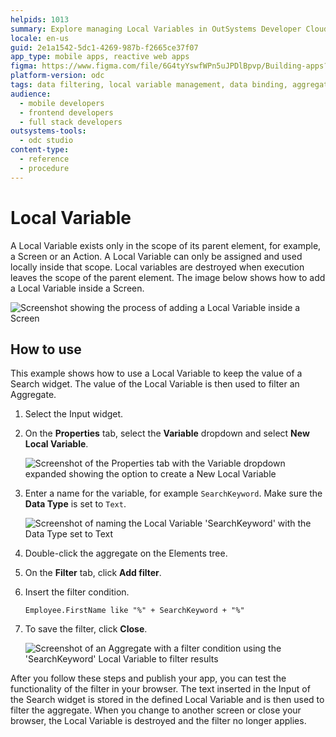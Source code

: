 ```yaml
---
helpids: 1013
summary: Explore managing Local Variables in OutSystems Developer Cloud (ODC) for data filtering.
locale: en-us
guid: 2e1a1542-5dc1-4269-987b-f2665ce37f07
app_type: mobile apps, reactive web apps
figma: https://www.figma.com/file/6G4tyYswfWPn5uJPDlBpvp/Building-apps?type=design&node-id=3213%3A21499&t=ZwHw8hXeFhwYsO5V-1
platform-version: odc
tags: data filtering, local variable management, data binding, aggregate filtering, widget properties
audience:
  - mobile developers
  - frontend developers
  - full stack developers
outsystems-tools:
  - odc studio
content-type:
  - reference
  - procedure
---
```


# Local Variable

A Local Variable exists only in the scope of its parent element, for example, a Screen or an Action. A Local Variable can only be assigned and used locally inside that scope. Local variables are destroyed when execution leaves the scope of the parent element. The image below shows how to add a Local Variable inside a Screen.  

![Screenshot showing the process of adding a Local Variable inside a Screen](images/add-local-variable-ss.png "Adding a Local Variable in a Screen")

## How to use

This example shows how to use a Local Variable to keep the value of a Search widget. The value of the Local Variable is then used to filter an Aggregate.

1. Select the Input widget.

1. On the **Properties** tab, select the **Variable** dropdown and select **New Local Variable**.

    ![Screenshot of the Properties tab with the Variable dropdown expanded showing the option to create a New Local Variable](images/local-variable-ss.png "Creating a New Local Variable")

1. Enter a name for the variable, for example `SearchKeyword`. Make sure the **Data Type** is set to `Text`.

    ![Screenshot of naming the Local Variable 'SearchKeyword' with the Data Type set to Text](images/variable-searchkeyword-ss.png "Naming the Local Variable")

1. Double-click the aggregate on the Elements tree.

1. On the **Filter** tab, click **Add filter**.

1. Insert the filter condition.

    ```
    Employee.FirstName like "%" + SearchKeyword + "%"
    ```

1. To save the filter, click **Close**.

    ![Screenshot of an Aggregate with a filter condition using the 'SearchKeyword' Local Variable to filter results](images/filtered-aggregate-ss.png "Filtered Aggregate Using Local Variable")

After you follow these steps and publish your app, you can test the functionality of the filter in your browser. The text inserted in the Input of the Search widget is stored in the defined Local Variable and is then used to filter the aggregate. When you change to another screen or close your browser, the Local Variable is destroyed and the filter no longer applies.
